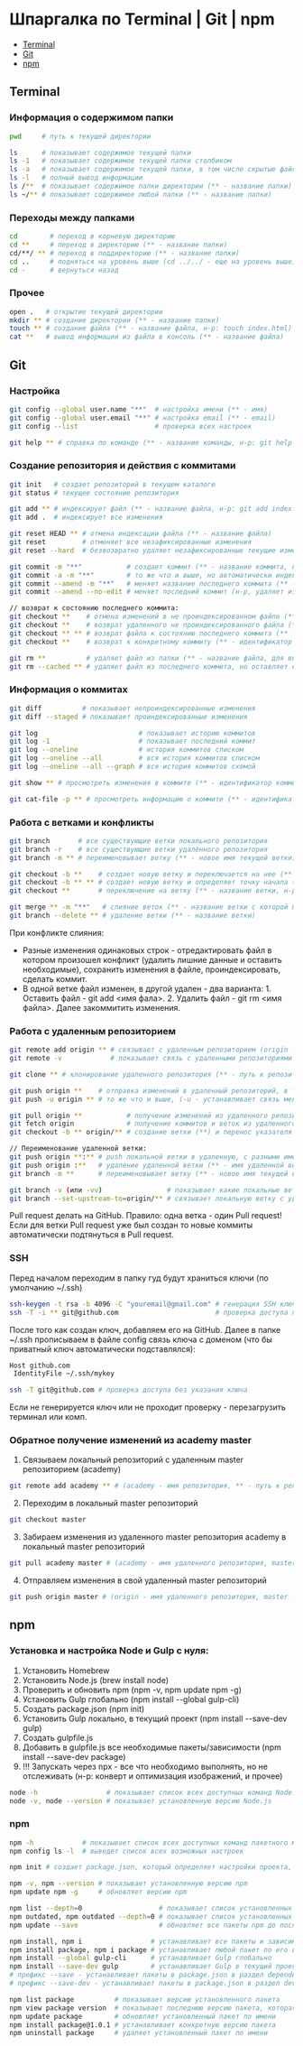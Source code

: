 # Шпаргалка по Terminal | Git | npm

*   [Terminal](https://github.com/sokolovav2016/crib-sheets/tree/master/terminal-and-git#Terminal)
*   [Git](https://github.com/sokolovav2016/crib-sheets/tree/master/terminal-and-git#Git)
*   [npm](https://github.com/sokolovav2016/crib-sheets/tree/master/terminal-and-git#npm)


## Terminal

### Информация о содержимом папки

``` bash
pwd     # путь к текущей директории

ls      # показывает содержимое текущей папки
ls -1   # показывает содержимое текущей папки столбиком
ls -a   # показывает содержимое текущей папки, в том числе скрытые файлы
ls -l   # полный вывод информации
ls /**  # показывает содержимое папки директории (** - название папки)
ls ~/** # показывает содержимое любой папки (** - название папки)
```


### Переходы между папками

``` bash
cd        # переход в корневую директорию
cd **     # переход в директорию (** - название папки)
cd/**/ ** # переход в поддиректорию (** - название папки)
cd ..     # подняться на уровень выше (cd ../../ - еще на уровень выше)
cd -      # вернуться назад
```


### Прочее

``` bash
open .   # открытие текущей директории
mkdir ** # создание директории (** - название папки)
touch ** # создание файла (** - название файла, н-р: touch index.html)
cat **   # вывод информации из файла в консоль (** - название файла)
```

## Git

### Настройка

``` bash
git config --global user.name "**"  # настройка имени (** - имя)
git config --global user.email "**" # настройка email (** - email)
git config --list                   # проверка всех настроек

git help ** # справка по команде (** - название команды, н-р: git help checkout)
```


### Создание репозитория и действия с коммитами

``` bash
git init   # создает репозиторий в текущем каталоге
git status # текущее состояние репозитория

git add ** # индексирует файл (** - название файла, н-р: git add index.html)
git add .  # индексирует все изменения

git reset HEAD ** # отмена индексации файла (** - название файла)
git reset         # отменяет все незафиксированные изменения
git reset --hard  # безвозвратно удаляет незафиксированные текущие изменения из локального репозитория и из индекса

git commit -m "**"           # создает коммит (** - название коммита, н-р: git commit -m "First Commit")
git commit -a -m "**"        # то же что и выше, но автоматически индексирует измененный файл (не работает при удалении/добавлении файла)
git commit --amend -m "**"   # меняет название последнего коммита (** - название коммита)
git commit --amend --no-edit # меняет последний коммит (н-р, удаляет из коммита файл если было применено git rm **)

// возврат к состоянию последнего коммита:
git checkout **    # отмена изменений в не проиндексированном файле (** - имя файла)
git checkout **    # возврат удаленного не проиндексированного файла (** - имя файла, путь к файлу)
git checkout ** ** # возврат файла к состоянию последнего коммита (** - идентификатор комитта, ** - путь к файлу, имя файла)
git checkout **    # возврат к конкретному коммиту (** - идентификатор коммита)

git rm **          # удаляет файл из папки (** - название файла, для внесения изменений в коммит выполнить: git commit --amend --no-edit)
git rm --cached ** # удаляет файл из последнего коммита, но оставляет его в папке (** - название файла, для внесения изменений в коммит выполнить: git commit --amend --no-edit)
```


### Информация о коммитах

``` bash
git diff          # показывает непроиндексированные изменения
git diff --staged # показывает проиндексированные изменения

git log                         # показывает историю коммитов
git log -1                      # показывает последний коммит
git log --oneline               # история коммитов списком
git log --oneline --all         # вся история коммитов списком
git log --oneline --all --graph # вся история коммитов схемой

git show ** # просмотреть изменения в коммите (** - идентификатор коммита)

git cat-file -p ** # просмотреть информацию о коммите (** - идентификатор коммита)
```


### Работа с ветками и конфликты

``` bash
git branch       # все существующие ветки локального репозитория
git branch -r    # все существующие ветки удалённого репозитория
git branch -m ** # переименовывает ветку (** - новое имя текущей ветки)

git checkout -b **    # создает новую ветку и переключается на нее (** - название ветки)
git checkout -b ** ** # создает новую ветку и определяет точку начала (** - название ветки, ** - идентификатор коммита)
git checkout **       # переключение на ветку (** - название ветки, н-р: git checkout master)

git merge ** -m "**"   # слияние веток (** - название ветки с которой будет происходить слияние, ** - название слияния)
git branch --delete ** # удаление ветки (** - название ветки)
```

При конфликте слияния:
- Разные изменения одинаковых строк - отредактировать файл в котором произошел конфликт (удалить лишние данные и оставить необходимые), сохранить изменения в файле, проиндексировать, сделать коммит.
- В одной ветке файл изменен, в другой удален - два варианта: 1. Оставить файл - git  add <имя фала>. 2. Удалить файл - git rm <имя файла>. Далее закоммитить изменения.


### Работа с удаленным репозиторием

``` bash
git remote add origin ** # связывает с удаленным репозиторием (origin - имя репозитория, ** - путь к репозиторию)
git remote -v            # показывает связь с удаленными репозиториями

git clone ** # клонирование удаленного репозитория (** - путь к репозиторию)

git push origin **    # отправка изменений в удаленный репозиторий, в том числе возможна новая ветка (origin - имя удаленного репозитория, ** - имя ветки удаленного репозитория)
git push -u origin ** # то же что и выше, (-u - устанавливает связь между локальной веткой и удаленной)

git pull origin **           # получение изменений из удаленного репозитория (и слияние с локальным) (origin - имя удаленного репозитория, ** - имя ветки удаленного репозитория)
git fetch origin             # получение коммитов и веток из удаленного репозитория в локальный (без слияния с локальным)
git checkout -b ** origin/** # создание ветки (**) и перенос указателя полученного выше на полученную ветку (**)

// Переименование удаленной ветки:
git push origin **:** # push локальной ветки в удаленную, с разными именами (** - имя локальной ветки, ** - имя удаленной ветки)
git push origin :**   # удаление удаленной ветки (** - имя удаленной ветки)
git branch -m **      # переименовывает ветку (** - новое имя текущей ветки)

git branch -v (или -vv)                # показывает какие локальные ветки связаны с удаленными
git branch --set-upstream-to=origin/** # связывает локальную ветку с удаленной (** - имя удаленной ветки), далее находясь в ветке достаточно писать git push / git pull и она будет синхронизироваться с удаленной веткой
```

Pull request делать на GitHub.
Правило: одна ветка - один Pull request!
Если для ветки Pull request уже был создан то новые коммиты автоматически подтянуться в Pull request.


### SSH

Перед началом переходим в папку гуд будут храниться ключи (по умолчанию ~/.ssh)

``` bash
ssh-keygen -t rsa -b 4096 -C "youremail@gmail.com" # генерация SSH ключа
ssh -T -i ** git@github.com                        # проверка доступа по SSH на GitHub (** - имя или путь/имя к приватному ключу)
```
После того как создан ключ, добавляем его на GitHub.
Далее в папке ~/.ssh прописываем в файле config связь ключа с доменом (что бы приватный ключ автоматически подставлялся):

``` bash
Host github.com
 IdentityFile ~/.ssh/mykey
```

``` bash
ssh -T git@github.com # проверка доступа без указания ключа
```

Если не генерируется ключ или не проходит проверку - перезагрузить терминал или комп.


### Обратное получение изменений из academy master

1. Связываем локальный репозиторий с удаленным master репозиторием (academy)
``` bash
git remote add academy ** # (academy - имя репозитория, ** - путь к репозиторию)
```
2. Переходим в локальный master репозиторий
``` bash
git checkout master
```
3. Забираем изменения из удаленного master репозитория academy в локальный master репозиторий
``` bash
git pull academy master # (academy - имя удаленного репозитория, master - имя ветки удаленного репозитория)
```
4. Отправляем изменения в свой удаленный master репозиторий
``` bash
git push origin master # (origin - имя удаленного репозитория, master - имя ветки удаленного репозитория)
```

## npm

### Установка и настройка Node и Gulp с нуля:

1. Установить Homebrew
2. Установить Node.js (brew install node)
3. Проверить и обновить npm (npm -v, npm update npm -g)
4. Установить Gulp глобально (npm install --global gulp-cli)
5. Создать package.json (npm init)
6. Установить Gulp локально, в текущий проект (npm install --save-dev gulp)
7. Создать gulpfile.js
8. Добавить в gulpfile.js все необходимые пакеты/зависимости (npm install --save-dev package)
9. !!! Запускать через npx - все что необходимо выполнять, но не отслеживать (н-р: конверт и оптимизация изображений, и прочее)


``` bash
node -h                 # показывает список всех доступных команд Node.js.
node -v, node --version # показывает установленную версию Node.js
```


### npm

``` bash
npm -h            # показывает список всех доступных команд пакетного менеджера (npm)
npm config ls -l  # выведет список всех возможных настроек

npm init # создает package.json, который определяет настройки проекта, зависимости, скрипты, название и прочее

npm -v, npm --version # показывает установленную версию npm
npm update npm -g     # обновляет версию npm

npm list --depth=0                   # показывает список установленных пакетов
npm outdated, npm outdated --depth=0 # показывает список установленных пакетов, которые требуют обновления
npm update --save                    # обновляет все пакеты npm до последней версии

npm install, npm i                 # устанавливает все пакеты и зависимости перечисленные в package.json
npm install package, npm i package # устанавливает любой пакет по его имени, если к команде добавить префикс -g пакет будет установлен глобально
npm install --global gulp-cli      # устанавливает Gulp глобально
npm install --save-dev gulp        # устанавливает Gulp в текущий проект (локально)
# префикс --save - устанавливает пакеты в package.json в раздел dependencies
# префикс --save-dev - устанавливает пакеты в package.json в раздел devDependencies

npm list package          # показывает версию установленного пакета
npm view package version  # показывает последнюю версию пакета, которая существует
npm update package        # обновляет установленный пакет по имени
npm install package@1.0.1 # устанавливает конкретную версию пакета
npm uninstall package     # удаляет установленный пакет по имени
```
